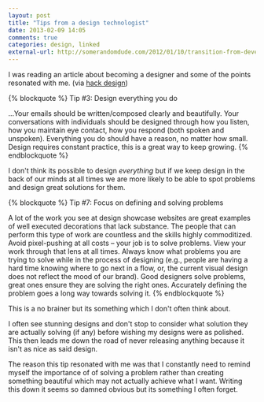 ```yaml
---
layout: post
title: "Tips from a design technologist"
date: 2013-02-09 14:05
comments: true
categories: design, linked
external-url: http://somerandomdude.com/2012/01/10/transition-from-development-to-design/
---
```

I was reading an article about becoming a designer and some of the points resonated with me. (via [hack design](http://hackdesign.org))

{% blockquote %}
Tip #3: Design everything you do

...Your emails should be written/composed clearly and beautifully. Your conversations with individuals should be designed through how you listen, how you maintain eye contact, how you respond (both spoken and unspoken). Everything you do should have a reason, no matter how small. Design requires constant practice, this is a great way to keep growing. 
{% endblockquote %}

I don't think its possible to design *everything* but if we keep design in the back of our minds at all times we are more likely to be able to spot problems and design great solutions for them.

{% blockquote %}
Tip #7: Focus on defining and solving problems

A lot of the work you see at design showcase websites are great examples of well executed decorations that lack substance. The people that can perform this type of work are countless and the skills highly commoditized. Avoid pixel-pushing at all costs – your job is to solve problems. View your work through that lens at all times. Always know what problems you are trying to solve while in the process of designing (e.g., people are having a hard time knowing where to go next in a flow, or, the current visual design does not reflect the mood of our brand). Good designers solve problems, great ones ensure they are solving the right ones. Accurately defining the problem goes a long way towards solving it.
{% endblockquote %}

This is a no brainer but its something which I don't often think about.

I often see stunning designs and don't stop to consider what solution they are actually solving (if any) before wishing my designs were as polished. This then leads me down the road of never releasing anything because it isn't as nice as said design.

The reason this tip resonated with me was that I constantly need to remind myself the importance of of solving a problem rather than creating something beautiful which may not actually achieve what I want. Writing this down it seems so damned obvious but its something I often forget.

